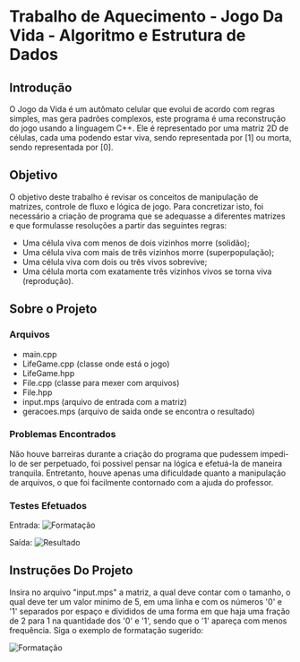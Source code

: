 # Trabalho de Aquecimento - Jogo Da Vida - Algoritmo e Estrutura de Dados

## Introdução

O Jogo da Vida é um autômato celular que evolui de acordo com regras simples, mas
gera padrões complexos, este programa é uma reconstrução do jogo usando a linguagem C++.
Ele é representado por uma matriz 2D de células, cada uma podendo estar viva, sendo
representada por [1] ou morta, sendo representada por [0].

## Objetivo

O objetivo deste trabalho é revisar os conceitos de manipulação de matrizes, controle
de fluxo e lógica de jogo. Para concretizar isto, foi necessário a criação de programa
que se adequasse a diferentes matrizes e que formulasse resoluções a partir das seguintes regras:

* Uma célula viva com menos de dois vizinhos morre (solidão);
* Uma célula viva com mais de três vizinhos morre (superpopulação);
* Uma célula viva com dois ou três vivos sobrevive;
* Uma célula morta com exatamente três vizinhos vivos se torna viva (reprodução).

## Sobre o Projeto

### Arquivos

* main.cpp
* LifeGame.cpp (classe onde está o jogo)
* LifeGame.hpp
* File.cpp (classe para mexer com arquivos)
* File.hpp
* input.mps (arquivo de entrada com a matriz)
* geracoes.mps (arquivo de saida onde se encontra o resultado)

### Problemas Encontrados

Não houve barreiras durante a criação do programa que pudessem impedi-lo de ser perpetuado, 
foi possivel pensar na lógica e efetuá-la de maneira tranquila. Entretanto, houve apenas uma 
dificuldade quanto a manipulação de arquivos, o que foi facilmente contornado com a ajuda do professor.

### Testes Efetuados 
Entrada:
![Formatação](https://github.com/ByBrun0/Jogo-Da-Vida/assets/143546997/cbedeeda-5cde-44f5-bef4-15d40587c2f2)


Saída:
![Resultado](https://github.com/ByBrun0/Jogo-Da-Vida/assets/143546997/b348bc27-4b8f-4189-a419-b357aee8012b)



## Instruções Do Projeto

Insira no arquivo "input.mps" a matriz, a qual deve contar com o tamanho, o qual
deve ter um valor minimo de 5, em uma linha e com os números '0' e '1' separados por espaço e
divididos de uma forma em que haja uma fração de 2 para 1 na quantidade dos '0' e '1', sendo que 
o '1' apareça com menos frequência. Siga o exemplo de formatação sugerido:

![Formatação](https://github.com/ByBrun0/Jogo-Da-Vida/assets/143546997/0acb8e11-7147-46d4-8bdb-6906b7b80e5b)


